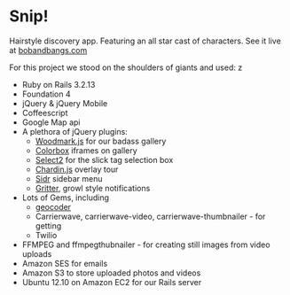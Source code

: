 Snip!
=====
Hairstyle discovery app. Featuring an all star cast of characters.  See it live at [bobandbangs.com](http://bobsandbangs.com)

For this project we stood on the shoulders of giants and used:
z
* Ruby on Rails 3.2.13
* Foundation 4
* jQuery & jQuery Mobile
* Coffeescript
* Google Map api
* A plethora of jQuery plugins:
  * [Woodmark.js](http://www.wookmark.com/jquery-plugin) for our badass gallery
  * [Colorbox](http://www.jacklmoore.com/colorbox/) iframes on gallery
  * [Select2](http://ivaynberg.github.io/select2/) for the slick tag selection box
  * [Chardin.js](http://heelhook.github.io/chardin.js/) overlay tour
  * [Sidr](http://www.berriart.com/sidr/) sidebar menu
  * [Gritter](http://boedesign.com/demos/gritter/), growl style notifications
* Lots of Gems, including
  * [geocoder](http://rubygeocoder.com/)
  * Carrierwave, carrierwave-video, carrierwave-thumbnailer - for getting
  * Twilio
* FFMPEG and ffmpegthubnailer - for creating still images from video uploads
* Amazon SES for emails
* Amazon S3 to store uploaded photos and videos
* Ubuntu 12.10 on Amazon EC2 for our Rails server

